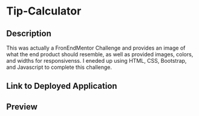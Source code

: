 # Tip-Calculator

## Description
This was actually a FronEndMentor Challenge and provides an image of what the end product should resemble, as well as provided images, colors, and widths for responsivenss.
I eneded up using HTML, CSS, Bootstrap, and Javascript to complete this challenge. 
## Link to Deployed Application

## Preview
